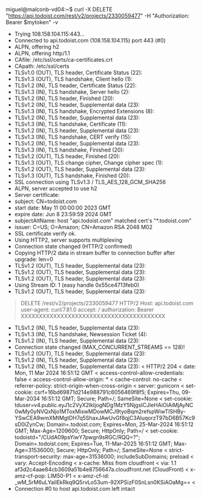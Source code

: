 miguel@malconb-vd04:~$ curl -X DELETE "https://api.todoist.com/rest/v2/projects/2330059477" -H "Authorization: Bearer $mytoken" -v
*   Trying 108.158.104.115:443...
* Connected to api.todoist.com (108.158.104.115) port 443 (#0)
* ALPN, offering h2
* ALPN, offering http/1.1
*  CAfile: /etc/ssl/certs/ca-certificates.crt
*  CApath: /etc/ssl/certs
* TLSv1.0 (OUT), TLS header, Certificate Status (22):
* TLSv1.3 (OUT), TLS handshake, Client hello (1):
* TLSv1.2 (IN), TLS header, Certificate Status (22):
* TLSv1.3 (IN), TLS handshake, Server hello (2):
* TLSv1.2 (IN), TLS header, Finished (20):
* TLSv1.2 (IN), TLS header, Supplemental data (23):
* TLSv1.3 (IN), TLS handshake, Encrypted Extensions (8):
* TLSv1.2 (IN), TLS header, Supplemental data (23):
* TLSv1.3 (IN), TLS handshake, Certificate (11):
* TLSv1.2 (IN), TLS header, Supplemental data (23):
* TLSv1.3 (IN), TLS handshake, CERT verify (15):
* TLSv1.2 (IN), TLS header, Supplemental data (23):
* TLSv1.3 (IN), TLS handshake, Finished (20):
* TLSv1.2 (OUT), TLS header, Finished (20):
* TLSv1.3 (OUT), TLS change cipher, Change cipher spec (1):
* TLSv1.2 (OUT), TLS header, Supplemental data (23):
* TLSv1.3 (OUT), TLS handshake, Finished (20):
* SSL connection using TLSv1.3 / TLS_AES_128_GCM_SHA256
* ALPN, server accepted to use h2
* Server certificate:
*  subject: CN=todoist.com
*  start date: May 11 00:00:00 2023 GMT
*  expire date: Jun  8 23:59:59 2024 GMT
*  subjectAltName: host "api.todoist.com" matched cert's "*.todoist.com"
*  issuer: C=US; O=Amazon; CN=Amazon RSA 2048 M02
*  SSL certificate verify ok.
* Using HTTP2, server supports multiplexing
* Connection state changed (HTTP/2 confirmed)
* Copying HTTP/2 data in stream buffer to connection buffer after upgrade: len=0
* TLSv1.2 (OUT), TLS header, Supplemental data (23):
* TLSv1.2 (OUT), TLS header, Supplemental data (23):
* TLSv1.2 (OUT), TLS header, Supplemental data (23):
* Using Stream ID: 1 (easy handle 0x55ce4713feb0)
* TLSv1.2 (OUT), TLS header, Supplemental data (23):
> DELETE /rest/v2/projects/2330059477 HTTP/2
> Host: api.todoist.com
> user-agent: curl/7.81.0
> accept: */*
> authorization: Bearer XXXXXXXXXXXXXXXXXXXXXXXXXXXXXXXXXXXXXXXX
> 
* TLSv1.2 (IN), TLS header, Supplemental data (23):
* TLSv1.3 (IN), TLS handshake, Newsession Ticket (4):
* TLSv1.2 (IN), TLS header, Supplemental data (23):
* Connection state changed (MAX_CONCURRENT_STREAMS == 128)!
* TLSv1.2 (OUT), TLS header, Supplemental data (23):
* TLSv1.2 (IN), TLS header, Supplemental data (23):
* TLSv1.2 (IN), TLS header, Supplemental data (23):
< HTTP/2 204 
< date: Mon, 11 Mar 2024 16:51:12 GMT
< access-control-allow-credentials: false
< access-control-allow-origin: *
< cache-control: no-cache
< referrer-policy: strict-origin-when-cross-origin
< server: gunicorn
< set-cookie: csrf=16bd69871d214e988791c6056469f8f5; Expires=Thu, 09-Mar-2034 16:51:12 GMT; Secure; Path=/; SameSite=None
< set-cookie: tduser=v4.public.eyJ1c2VyX2lkIjogNDg1MzY5NjgsICJleHAiOiAiMjAyNC0wMy0yNVQxNjo1MToxMiswMDowMCJ9tyoBqm2refspWiwTISHBy-YSwCEA9wmXMtMgtDH7q5ShaxJAwUvGf8qjC3AluqorzT97bD6B57Kc9sD0iZynCw; Domain=.todoist.com; Expires=Mon, 25-Mar-2024 16:51:12 GMT; Max-Age=1209600; Secure; HttpOnly; Path=/
< set-cookie: todoistd="/CUdA09psYiwY7pwgn9sRGC/RQQ=?"; Domain=.todoist.com; Expires=Tue, 11-Mar-2025 16:51:12 GMT; Max-Age=31536000; Secure; HttpOnly; Path=/; SameSite=None
< strict-transport-security: max-age=31536000; includeSubDomains; preload
< vary: Accept-Encoding
< x-cache: Miss from cloudfront
< via: 1.1 af3d2c4aae84cb3609a51b4e8756647a.cloudfront.net (CloudFront)
< x-amz-cf-pop: LIM50-P1
< x-amz-cf-id: _wM_5rM6uLYaiIEkRkq9Q5rvLo53um-92XPSizF0SnLsn0KSiAOaMg==
< 
* Connection #0 to host api.todoist.com left intact
